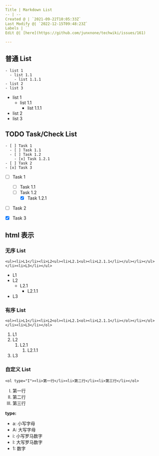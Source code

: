 ```yaml
---
Title | Markdown List
-- | --
Created @ | `2021-09-22T10:05:33Z`
Last Modify @| `2022-12-15T09:48:23Z`
Labels | ``
Edit @| [here](https://github.com/junxnone/techwiki/issues/161)

---
```

## 普通 List

```
- list 1
  - list 1.1
    - list 1.1.1
- list 2
- list 3
```

- list 1
  - list 1.1
    - list 1.1.1
- list 2
- list 3


## TODO Task/Check List

```
- [ ] Task 1
  - [ ] Task 1.1
  - [ ] Task 1.2
    - [x] Task 1.2.1
- [ ] Task 2
- [x] Task 3
```

- [ ] Task 1
  - [ ] Task 1.1
  - [ ] Task 1.2
    - [x] Task 1.2.1
- [ ] Task 2
- [x] Task 3


## html 表示 

### 无序 List

```
<ul><li>L1</li><li>L2<ul><li>L2.1<ul><li>L2.1.1</li></ul></li></ul></li><li>L3</li></ul>
```

<ul><li>L1</li><li>L2<ul><li>L2.1<ul><li>L2.1.1</li></ul></li></ul></li><li>L3</li></ul>

### 有序 List

```
<ol><li>L1</li><li>L2<ol><li>L2.1<ol><li>L2.1.1</li></ol></li></ol></li><li>L3</li></ol>
```

<ol><li>L1</li><li>L2<ol><li>L2.1<ol><li>L2.1.1</li></ol></li></ol></li><li>L3</li></ol>


### 自定义 List

```
<ol type="I"><li>第一行</li><li>第二行</li><li>第三行</li></ol>
```
<ol type="I"><li>第一行</li><li>第二行</li><li>第三行</li></ol>

**type:**
- a: 小写字母
- A: 大写字母
- i: 小写罗马数字
- I: 大写罗马数字
- 1: 数字

